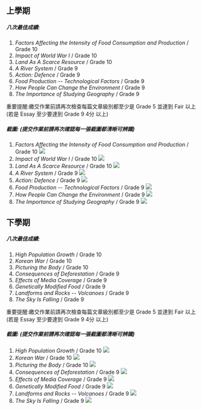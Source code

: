 ## 上學期

##### 八次最佳成績:

1. *Factors Affecting the Intensity of Food Consumption and Production* / Grade 10
2. *Impact of World War I* / Grade 10
3. *Land As A Scarce Resource* / Grade 10
4. *A River System* / Grade 9
5. *Action: Defence* / Grade 9
6. *Food Production -- Technological Factors* / Grade 9
7. *How People Can Change the Environment* / Grade 9
8. *The Importance of Studying Geography* / Grade 9

重要提醒:繳交作業前請再次檢查每篇文章級別都至少是 Grade 5 並達到 Fair 以上(若是 Essay 至少要達到 Grade 9  4分 以上)

##### 截圖: (提交作業前請再次確認每一張截圖都清晰可辨識)

1. *Factors Affecting the Intensity of Food Consumption and Production* / Grade 10
![](day4-1.png)
2. *Impact of World War I* / Grade 10
![](day5-1.png)
3. *Land As A Scarce Resource* / Grade 10
![](day6-1.png)
4. *A River System* / Grade 9
![](day7-1.png)
5. *Action: Defence* / Grade 9
![](day8-1.png)
6. *Food Production -- Technological Factors* / Grade 9
![](day9-1.png)
7. *How People Can Change the Environment* / Grade 9
![](day10-1.png)
8. *The Importance of Studying Geography* / Grade 9
![](day11-1.png)

## 下學期

##### 八次最佳成績:

1. *High Population Growth* / Grade 10
2. *Korean War* / Grade 10
3. *Picturing the Body* / Grade 10
4. *Consequences of Deforestation* / Grade 9
5. *Effects of Media Coverage* / Grade 9
6. *Genetically Modified Food* / Grade 9
7. *Landforms and Rocks -- Volcanoes* / Grade 9
8. *The Sky Is Falling* / Grade 9

重要提醒:繳交作業前請再次檢查每篇文章級別都至少是 Grade 5 並達到 Fair 以上(若是 Essay 至少要達到 Grade 9  4分 以上)

##### 截圖: (提交作業前請再次確認每一張截圖都清晰可辨識)

1. *High Population Growth* / Grade 10
![](day4-2.png)
2. *Korean War* / Grade 10
![](day5-2.png)
3. *Picturing the Body* / Grade 10
![](day6-2.png)
4. *Consequences of Deforestation* / Grade 9
![](day7-2.png)
5. *Effects of Media Coverage* / Grade 9
![](day8-2.png)
6. *Genetically Modified Food* / Grade 9
![](day9-2.png)
7. *Landforms and Rocks -- Volcanoes* / Grade 9
![](day10-2.png)
8. *The Sky Is Falling* / Grade 9
![](day11-2.png)
